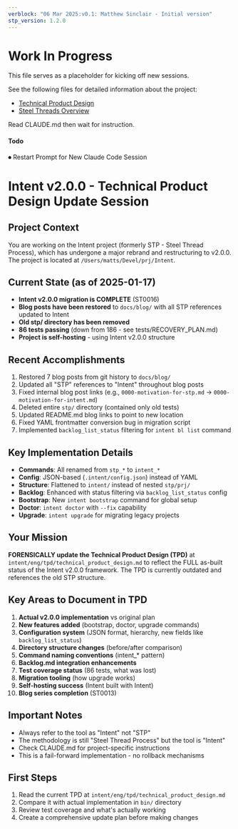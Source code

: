 ```yaml
---
verblock: "06 Mar 2025:v0.1: Matthew Sinclair - Initial version"
stp_version: 1.2.0
---
```

# Work In Progress

This file serves as a placeholder for kicking off new sessions.

See the following files for detailed information about the project:

- [Technical Product Design](../eng/tpd/technical_product_design.md)
- [Steel Threads Overview](st/steel_threads.md)

Read CLAUDE.md then wait for instruction.

#### Todo 

⏺ Restart Prompt for New Claude Code Session

# Intent v2.0.0 - Technical Product Design Update Session

## Project Context

  You are working on the Intent project (formerly STP - Steel Thread Process), which has undergone a major rebrand and
  restructuring to v2.0.0. The project is located at `/Users/matts/Devel/prj/Intent`.

## Current State (as of 2025-01-17)

- **Intent v2.0.0 migration is COMPLETE** (ST0016)
- **Blog posts have been restored** to `docs/blog/` with all STP references updated to Intent
- **Old stp/ directory has been removed**
- **86 tests passing** (down from 186 - see tests/RECOVERY_PLAN.md)
- **Project is self-hosting** - using Intent v2.0.0 structure

## Recent Accomplishments

  1. Restored 7 blog posts from git history to `docs/blog/`
  2. Updated all "STP" references to "Intent" throughout blog posts
  3. Fixed internal blog post links (e.g., `0000-motivation-for-stp.md` → `0000-motivation-for-intent.md`)
  4. Deleted entire `stp/` directory (contained only old tests)
  5. Updated README.md blog links to point to new location
  6. Fixed YAML frontmatter conversion bug in migration script
  7. Implemented `backlog_list_status` filtering for `intent bl list` command

## Key Implementation Details

- **Commands**: All renamed from `stp_*` to `intent_*`
- **Config**: JSON-based (`.intent/config.json`) instead of YAML
- **Structure**: Flattened to `intent/` instead of nested `stp/prj/`
- **Backlog**: Enhanced with status filtering via `backlog_list_status` config
- **Bootstrap**: New `intent bootstrap` command for global setup
- **Doctor**: `intent doctor` with `--fix` capability
- **Upgrade**: `intent upgrade` for migrating legacy projects

## Your Mission

  **FORENSICALLY update the Technical Product Design (TPD)** at `intent/eng/tpd/technical_product_design.md` to reflect the FULL
  as-built status of the Intent v2.0.0 framework. The TPD is currently outdated and references the old STP structure.

## Key Areas to Document in TPD

  1. **Actual v2.0.0 implementation** vs original plan
  2. **New features added** (bootstrap, doctor, upgrade commands)
  3. **Configuration system** (JSON format, hierarchy, new fields like `backlog_list_status`)
  4. **Directory structure changes** (before/after comparison)
  5. **Command naming conventions** (intent_* pattern)
  6. **Backlog.md integration enhancements**
  7. **Test coverage status** (86 tests, what was lost)
  8. **Migration tooling** (how upgrade works)
  9. **Self-hosting success** (Intent built with Intent)
  10. **Blog series completion** (ST0013)

## Important Notes

- Always refer to the tool as "Intent" not "STP"
- The methodology is still "Steel Thread Process" but the tool is "Intent"
- Check CLAUDE.md for project-specific instructions
- This is a fail-forward implementation - no rollback mechanisms

## First Steps

  1. Read the current TPD at `intent/eng/tpd/technical_product_design.md`
  2. Compare it with actual implementation in `bin/` directory
  3. Review test coverage and what's actually working
  4. Create a comprehensive update plan before making changes
